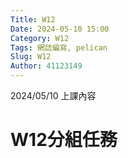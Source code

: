 ```yaml
---
Title: W12
Date: 2024-05-10 15:00
Category: W12
Tags: 網誌編寫, pelican
Slug: W12
Author: 41123149
---
```


2024/05/10 上課內容

<!-- PELICAN_END_SUMMARY -->

# W12分組任務
